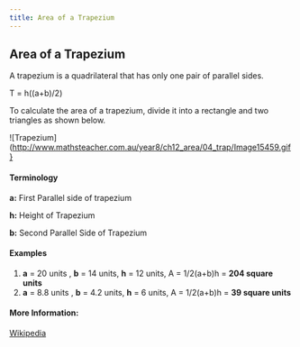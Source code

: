 ```yaml
---
title: Area of a Trapezium
---
```

## Area of a Trapezium

A trapezium is a quadrilateral that has only one pair of parallel sides.

T = h((a+b)/2)

To calculate the area of a trapezium, divide it into a rectangle and two triangles as shown below.

![Trapezium]
(http://www.mathsteacher.com.au/year8/ch12_area/04_trap/Image15459.gif}

#### Terminology

**a:** First Parallel side of trapezium

**h:** Height of Trapezium

**b:** Second Parallel Side of Trapezium
                    
#### Examples

1. **a** = 20 units , **b** = 14 units, **h** = 12 units, A = 1/2(a+b)h = **204 square units**
2. **a** = 8.8 units , **b** = 4.2 units, **h** = 6 units, A = 1/2(a+b)h = **39 square units**

#### More Information:
[Wikipedia](https://en.wikipedia.org/wiki/Trapezium)
